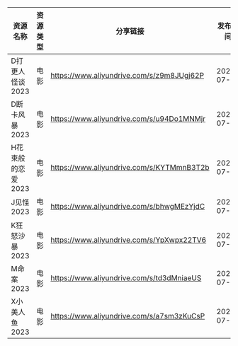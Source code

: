 | 资源名称        | 资源类型 | 分享链接                                      | 发布时间       |
| ----------- | ---- | ----------------------------------------- | ---------- |
| D打更人怪谈2023  | 电影   | https://www.aliyundrive.com/s/z9m8JUgj62P | 2023-07-29 |
| D断卡风暴2023   | 电影   | https://www.aliyundrive.com/s/u94Do1MNMjr | 2023-07-29 |
| H花束般的恋爱2023 | 电影   | https://www.aliyundrive.com/s/KYTMmnB3T2b | 2023-07-29 |
| J见怪2023     | 电影   | https://www.aliyundrive.com/s/bhwgMEzYjdC | 2023-07-29 |
| K狂怒沙暴2023   | 电影   | https://www.aliyundrive.com/s/YpXwpx22TV6 | 2023-07-29 |
| M命案2023     | 电影   | https://www.aliyundrive.com/s/td3dMniaeUS | 2023-07-29 |
| X小美人鱼2023   | 电影   | https://www.aliyundrive.com/s/a7sm3zKuCsP | 2023-07-29 |
